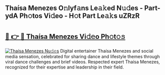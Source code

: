 ## Thaísa Menezes O𝚗lyf𝚊ns Le𝚊𝚔ed N𝚞𝚍es - Part-ydA Ph𝚘tos Vi𝚍eo - H𝚘t Part Le𝚊𝚔s uZRzR

# <h2><a href="http://hf8fvuz.feru.top/?c=Tha%c3%adsa+Menezes">🔗 👉 🔴 Thaísa Menezes Vi𝚍𝚎o Ph𝚘t𝚘𝚜</a></h2>

[![Thaísa Menezes Nu𝚍𝚎s](https://i.imgur.com/0TWrTi3.gif)](http://hf8fvuz.feru.top/?c=Tha%c3%adsa+Menezes)
Digital entertainer Thaísa Menezes and social media sensation, celebrated for sharing dance and lifestyle themes through viral dance challenges and brief videos. Respected expert Thaísa Menezes, recognized for their expertise and leadership in their field. 
